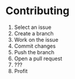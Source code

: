 # Contributing

1. Select an issue
2. Create a branch
3. Work on the issue
4. Commit changes
5. Push the branch
6. Open a pull request
7. ???
8. Profit
